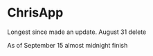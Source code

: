 # ChrisApp
Longest since made an update.
August 31 delete

As of September 15 almost midnight finish 
